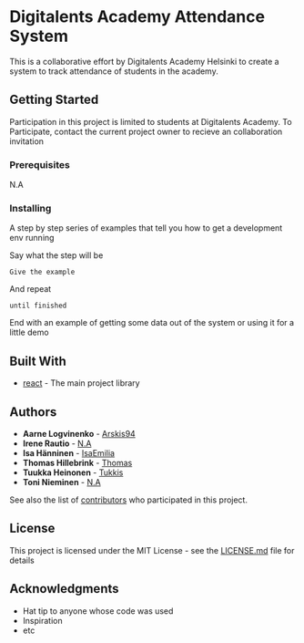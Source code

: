 # Digitalents Academy Attendance System

This is a collaborative effort by Digitalents Academy Helsinki to create a system to track attendance of students in the academy.

## Getting Started

Participation in this project is limited to students at Digitalents Academy. To Participate, contact the current project owner to recieve an collaboration invitation

### Prerequisites

N.A

### Installing

A step by step series of examples that tell you how to get a development env running

Say what the step will be

```
Give the example
```

And repeat

```
until finished
```

End with an example of getting some data out of the system or using it for a little demo

## Built With

- [react](https://github.com/facebook/react) - The main project library

## Authors

- **Aarne Logvinenko** - [Arskis94](https://github.com/Arskis94/)
- **Irene Rautio** - [N.A](https://github.com/N.A)
- **Isa Hänninen** - [IsaEmilia](https://github.com/IsaEmilia)
- **Thomas Hillebrink** - [Thomas](https://github.com/ThomasHillebrink)
- **Tuukka Heinonen** - [Tukkis](https://github.com/Tukkis)
- **Toni Nieminen** - [N.A](https://github.com/tounsa)

See also the list of [contributors](https://github.com/Arskis94/KelloKorttiProject/graphs/contributors) who participated in this project.

## License

This project is licensed under the MIT License - see the [LICENSE.md](LICENSE.md) file for details

## Acknowledgments

- Hat tip to anyone whose code was used
- Inspiration
- etc

